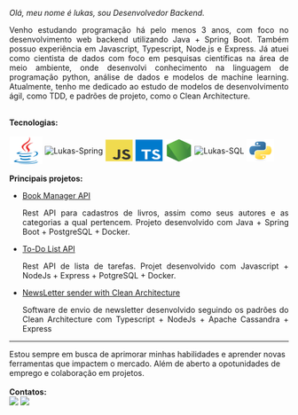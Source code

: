 <i>Olá, meu nome é lukas, sou Desenvolvedor Backend.</i> 
<p align='justify'>
  Venho estudando programação há pelo menos 3 anos, com foco no desenvolvimento web backend utilizando Java + Spring Boot. Também possuo experiência em Javascript, Typescript, Node.js e Express. Já atuei como cientista de dados com foco em pesquisas científicas na área de meio ambiente, onde desenvolvi conhecimento na linguagem de programação python, análise de dados e modelos de machine learning. Atualmente, tenho me dedicado ao estudo de modelos de desenvolvimento ágil, como TDD, e padrões de projeto, como o Clean Architecture.
</p>
   
<div style="display: inline_block"><br> 
  <b>Tecnologias:</b><br><br>
  <img align="center" alt="Lukas-Java" height="50" width="60" src="https://raw.githubusercontent.com/devicons/devicon/1119b9f84c0290e0f0b38982099a2bd027a48bf1/icons/java/java-original.svg">
  <img align="center" alt="Lukas-Spring" height="40" width="40" src="https://cdn.freebiesupply.com/logos/large/2x/spring-3-logo-png-transparent.png">
  <img align="center" alt="Lukas-Javascript" height="40" width="50" src="https://raw.githubusercontent.com/devicons/devicon/master/icons/javascript/javascript-original.svg">
  <img align="center" alt="Lukas-TypeScript" height="40" width="50" src="https://raw.githubusercontent.com/devicons/devicon/master/icons/typescript/typescript-original.svg">
  <img align="center" alt="Lukas-Nodejs" height="40" width="50" src="https://raw.githubusercontent.com/devicons/devicon/master/icons/nodejs/nodejs-original.svg">
  <img align="center" alt="Lukas-SQL" height="40" width="50" src="https://img.icons8.com/external-flat-juicy-fish/344/external-sql-coding-and-development-flat-flat-juicy-fish.png">
  <img align="center" alt="Lukas-Python" height="40" width="50" src="https://raw.githubusercontent.com/devicons/devicon/master/icons/python/python-original.svg">
</div>
<br>
<div align='justify'>
  <b>Principais projetos:</b><br>
  <ul>
    <li>
      <a href='https://github.com/Lukasveiga/book-manager'>Book Manager API</a>
  <p>Rest API para cadastros de livros, assim como seus autores e as categorias a qual pertencem. Projeto desenvolvido com Java + Spring Boot + PostgreSQL + Docker.</p>
    </li>
    <li>
      <a href='https://github.com/Lukasveiga/todo-list-node-api'>To-Do List API</a>
  <p>Rest API de lista de tarefas. Projet desenvolvido com Javascript + NodeJs + Express + PotgreSQL + Docker.</p>
    </li>
    <li>
      <a href='https://github.com/Lukasveiga/newsletter-sender-clean-arch'>NewsLetter sender with Clean Architecture</a>
  <p>Software de envio de newsletter desenvolvido seguindo os padrões do Clean Architecture com Typescript + NodeJs + Apache Cassandra + Express</p>
    </li>
  </ul>
</div>

---

<div> 
  Estou sempre em busca de aprimorar minhas habilidades e aprender novas ferramentas que impactem o mercado. Além de aberto a opotunidades de emprego e colaboração em projetos.<br><br>
  <b>Contatos:</b><br>
  <a href = "mailto:lukas.veiga10@gmail.com"><img src="https://img.shields.io/badge/-Gmail-%23333?style=for-the-badge&logo=gmail&logoColor=white" target="_blank"></a>
  <a href="https://www.linkedin.com/in/lukas-veiga-79371b20a" target="_blank"><img src="https://img.shields.io/badge/-LinkedIn-%230077B5?style=for-the-badge&logo=linkedin&logoColor=white" target="_blank"></a>
</div>
